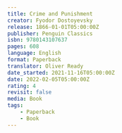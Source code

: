 ```yaml
---
title: Crime and Punishment
creator: Fyodor Dostoyevsky
release: 1866-01-01T05:00:00Z
publisher: Penguin Classics
isbn: 9780143107637
pages: 608
language: English
format: Paperback
translator: Oliver Ready
date_started: 2021-11-16T05:00:00Z
date: 2022-02-05T05:00:00Z
rating: 4
revisit: false
media: Book
tags:
    - Paperback
    - Book
---
```

